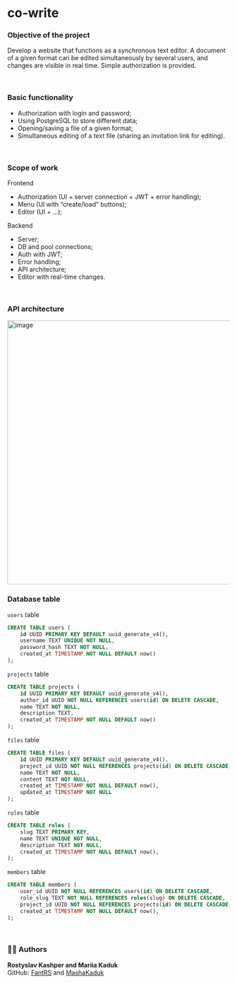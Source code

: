 # co-write

### Objective of the project
Develop a website that functions as a synchronous 
text editor. A document of a given format can be edited simultaneously by several
users, and changes are visible in real time. Simple authorization is provided.

<br>

### Basic functionality
* Authorization with login and password;
* Using PostgreSQL to store different data;
* Opening/saving a file of a given format;
* Simultaneous editing of a text file (sharing an invitation link for editing).

<br>

### Scope of work
Frontend

* Authorization (UI + server connection + JWT + error handling);
* Menu (UI with “create/load” buttons);
* Editor (UI + ...);

Backend

* Server;
* DB and pool connections;
* Auth with JWT;
* Error handling;
* API architecture;
* Editor with real-time changes.

<br>

### API architecture
<img width="845" height="597" alt="image" src="https://github.com/user-attachments/assets/28130406-b104-4ee6-b779-9bc3d0184717" />

<br>

### Database table

`users` table
```sql
CREATE TABLE users (
    id UUID PRIMARY KEY DEFAULT uuid_generate_v4(),
    username TEXT UNIQUE NOT NULL,
    password_hash TEXT NOT NULL,
    created_at TIMESTAMP NOT NULL DEFAULT now()
);
```

`projects` table
```sql
CREATE TABLE projects (
    id UUID PRIMARY KEY DEFAULT uuid_generate_v4(),
    author_id UUID NOT NULL REFERENCES users(id) ON DELETE CASCADE,
    name TEXT NOT NULL,
    description TEXT,
    created_at TIMESTAMP NOT NULL DEFAULT now()
);
```

`files` table
```sql
CREATE TABLE files (
    id UUID PRIMARY KEY DEFAULT uuid_generate_v4(),
    project_id UUID NOT NULL REFERENCES projects(id) ON DELETE CASCADE,
    name TEXT NOT NULL,
    content TEXT NOT NULL,
    created_at TIMESTAMP NOT NULL DEFAULT now(),
    updated_at TIMESTAMP NOT NULL
);
```

`roles` table
```sql
CREATE TABLE roles (
    slug TEXT PRIMARY KEY,
    name TEXT UNIQUE NOT NULL,
    description TEXT NOT NULL,
    created_at TIMESTAMP NOT NULL DEFAULT now(),
);
```

`members` table
```sql
CREATE TABLE members (
    user_id UUID NOT NULL REFERENCES users(id) ON DELETE CASCADE,
    role_slug TEXT NOT NULL REFERENCES roles(slug) ON DELETE CASCADE,
    project_id UUID NOT NULL REFERENCES projects(id) ON DELETE CASCADE,
    created_at TIMESTAMP NOT NULL DEFAULT now(),
);
```

<br>

### 👨‍💻 Authors
**Rostyslav Kashper and Mariia Kaduk**  
GitHub: [FantRS](https://github.com/FantRS) and [MashaKaduk](https://github.com/MashaKaduk)

